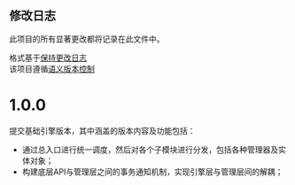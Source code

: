 ## 修改日志
此项目的所有显著更改都将记录在此文件中。  

格式基于[保持更改日志](https://keepachangelog.com/en/1.0.0/)  
该项目遵循[语义版本控制](https://semver.org/spec/v2.0.0.html)  

# 1.0.0
提交基础引擎版本，其中涵盖的版本内容及功能包括：
- 通过总入口进行统一调度，然后对各个子模块进行分发，包括各种管理器及实体对象；
- 构建底层API与管理层之间的事务通知机制，实现引擎层与管理层间的解耦；
